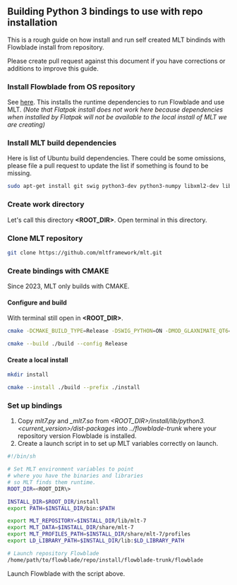 
## Building Python 3 bindings to use with repo installation

This is a rough guide on how install and run self created MLT bindinds with Flowblade install from repository.

Please create pull request against this document if you have corrections or additions to improve this guide.

### Install Flowblade from OS repository
See [here](./INSTALLING.md). This installs the runtime dependencies to run Flowblade and use MLT. *(Note that Flatpak install does not work here because dependencies when installed by Flatpak will not be available to the local install of MLT we are creating)*

### Install MLT build dependencies
Here is list of Ubuntu build dependencies. There could be some omissions, please file a pull request to update the list if something is found to be missing.

```bash
sudo apt-get install git swig python3-dev python3-numpy libxml2-dev libsdl-dev libavdevice-dev libswscale-dev libvorbis-dev libsamplerate-dev frei0r-plugins-dev libdv-dev libavformat-dev libquicktime-dev libsox-dev libjack-dev ladspa-sdk libopencv-dev librubberband-dev libvidstab-dev
```

### Create work directory 

Let's call this directory **\<ROOT_DIR\>**. Open terminal in this directory.

### Clone MLT repository
```bash
git clone https://github.com/mltframework/mlt.git
```

### Create bindings with CMAKE

Since 2023, MLT only builds with CMAKE.

#### Configure and build
With terminal still open in **\<ROOT_DIR\>**.
```bash
cmake -DCMAKE_BUILD_TYPE=Release -DSWIG_PYTHON=ON -DMOD_GLAXNIMATE_QT6=OFF -DMOD_GLAXNIMATE=OFF -DMOD_QT=OFF -DMOD_QT6=OFF -DMOD_MOVIT=OFF -DMOD_OPENCV=ON -S ./mlt -B ./build

cmake --build ./build --config Release
```

#### Create a local install
```bash
mkdir install

cmake --install ./build --prefix ./install
```

### Set up bindings

1. Copy *mlt7.py* and *_mlt7.so* from  *\<ROOT_DIR\>/install/lib/python3.\<current_version\>/dist-packages* into  *../flowblade-trunk* where your repository version Flowblade is installed.
1. Create a launch script in to set up MLT variables correctly on launch.

 ```bash
#!/bin/sh

# Set MLT environment variables to point
# where you have the binaries and libraries
# so MLT finds them runtime.
ROOT_DIR=<ROOT_DIR\>

INSTALL_DIR=$ROOT_DIR/install
export PATH=$INSTALL_DIR/bin:$PATH

export MLT_REPOSITORY=$INSTALL_DIR/lib/mlt-7
export MLT_DATA=$INSTALL_DIR/share/mlt-7
export MLT_PROFILES_PATH=$INSTALL_DIR/share/mlt-7/profiles
export LD_LIBRARY_PATH=$INSTALL_DIR/lib:$LD_LIBRARY_PATH

# Launch repository Flowblade
/home/path/to/flowblade/repo/install/flowblade-trunk/flowblade
``` 

Launch Flowblade with the script above.

